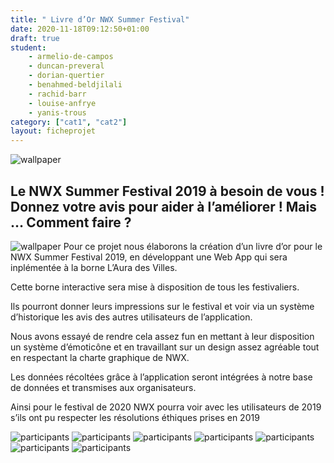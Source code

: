 ```yaml
---
title: " Livre d’Or NWX Summer Festival"
date: 2020-11-18T09:12:50+01:00
draft: true
student:
    - armelio-de-campos
    - duncan-preveral
    - dorian-quertier
    - benahmed-beldjilali
    - rachid-barr
    - louise-anfrye
    - yanis-trous
category: ["cat1", "cat2"]   
layout: ficheprojet
---
```


![wallpaper](/imagesprojets/Livre-d_Or/images/livreor01.png#firstimg)
## Le NWX Summer Festival 2019 à besoin de vous ! Donnez votre avis pour aider à l’améliorer ! Mais … Comment faire ?

![wallpaper](/imagesprojets/Livre-d_Or/images/livreor02.png#thirdimg)
Pour ce projet nous élaborons la création d’un livre d’or pour le NWX Summer Festival 2019, en développant une Web App qui sera inplémentée à la borne L’Aura des Villes.

Cette borne interactive sera mise à disposition de tous les festivaliers.

Ils pourront donner leurs impressions sur le festival et voir via un système d’historique les avis des autres utilisateurs de l’application.



Nous avons essayé de rendre cela assez fun en mettant à leur disposition un système d’émoticône et en travaillant sur un design assez agréable tout en respectant la charte graphique de NWX.

Les données récoltées grâce à l’application seront intégrées à notre base de données et transmises aux organisateurs.

Ainsi pour le festival de 2020 NWX pourra voir avec les utilisateurs de 2019 s’ils ont pu respecter les résolutions éthiques prises en 2019

![participants](/imagesprojets/Livre-d_Or/participants/armeliodecamposd.jpg#center)
![participants](/imagesprojets/Livre-d_Or/participants/benahmedbeldjilalim.jpg#center)
![participants](/imagesprojets/Livre-d_Or/participants/dorianquertierd.jpg#center)
![participants](/imagesprojets/Livre-d_Or/participants/duncanpreverald.jpg#center)
![participants](/imagesprojets/Livre-d_Or/participants/louiseanfryewd.jpg#center)
![participants](/imagesprojets/Livre-d_Or/participants/rachidbarrd.jpg#center)
![participants](/imagesprojets/Livre-d_Or/participants/yanislatrousm.jpg#center)
